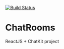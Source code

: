 [![Build Status](https://dev.azure.com/RaccoonDeveloper/ChatRooms/_apis/build/status/gitStereophonic.ChatRooms?branchName=master)](https://dev.azure.com/RaccoonDeveloper/ChatRooms/_build/latest?definitionId=2&branchName=master)
# ChatRooms

ReactJS + ChatKit project
